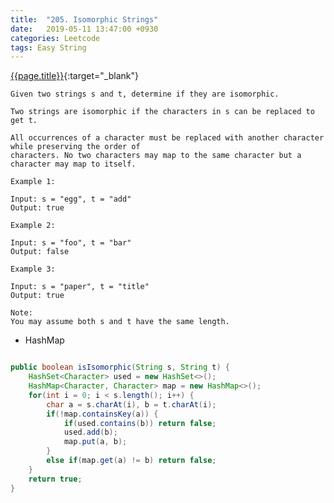 ```yaml
---
title:  "205. Isomorphic Strings"
date:   2019-05-11 13:47:00 +0930
categories: Leetcode
tags: Easy String
---
```


[{{page.title}}](https://leetcode.com/problems/isomorphic-strings/){:target="_blank"}

    Given two strings s and t, determine if they are isomorphic.

    Two strings are isomorphic if the characters in s can be replaced to get t.

    All occurrences of a character must be replaced with another character while preserving the order of
    characters. No two characters may map to the same character but a character may map to itself.

    Example 1:

    Input: s = "egg", t = "add"
    Output: true

    Example 2:

    Input: s = "foo", t = "bar"
    Output: false

    Example 3:

    Input: s = "paper", t = "title"
    Output: true

    Note:
    You may assume both s and t have the same length.


* HashMap

```java

public boolean isIsomorphic(String s, String t) {
    HashSet<Character> used = new HashSet<>();
    HashMap<Character, Character> map = new HashMap<>();
    for(int i = 0; i < s.length(); i++) {
        char a = s.charAt(i), b = t.charAt(i);
        if(!map.containsKey(a)) {
            if(used.contains(b)) return false;
            used.add(b);
            map.put(a, b);
        }
        else if(map.get(a) != b) return false;
    }
    return true;
}
```
